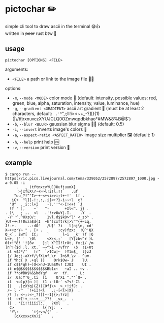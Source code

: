 # pictochar ✏️
simple cli tool to draw ascii in the terminal 😁👍\
written in ~~poor~~ rust btw 🦀
## usage
`pictochar [OPTIONS] <FILE>`

arguments:
- `<FILE>`  a path or link to the image file 📁🔗

options:
- `-m`, `--mode <MODE>` color mode 🎨 (default: intensity, possible values: red, green, blue, alpha, saturation, intensity, value, luminance, hue)
- `-g`, `--gradient <GRADIENT>` ascii art gradient 🌇 (must be at least 2 characters, default: ` .'`^\",:;Il!i><~+_-?][}{1)(|\\/tfjrxnuvczXYUJCLQ0OZmwqpdbkhao*#MW&8%B@$`)
- `-b`, `--blur <BLUR>` gaussian blur sigma 🗿🚬 (default: 0.5)
- `-i`, `--invert` inverts image's colors 🌃
- `-a`, `--aspect-ratio <ASPECT_RATIO>` image size multiplier 🖼️ (default: 1)
- `-h`, `--help` print help 🆘
- `-v`, `--version` print version 👴

## example
```
$ cargo run -- https://ic.pics.livejournal.com/tema/339052/2572897/2572897_1000.jpg -a 0.05 -i
     .   ,_(tftnxcvYUJJUufjuunX]        
      >jxfuX\?-+>>l!i!l;!!`   ,uf       
    "uu_?!^"I>~+~<+<i>>i;l+~!'  tf .    
   iC+  ^l][-!:,:,.i]<+?}-i~~+l  c?     
  'U^  ._i::l+I    -l.''"<-I!<+! `J     
  !f ' ],    ~`   ^-       +Il<^. j} .  
. )\   ; ..  <l   .'!rv0wY|.I.    .Y  . 
 -Y''^.^UXzO/:     1vl.d$$kO>^l' <_zb^ .
}U!~+<!!0uza$d{I  ~h")cxftrk|>\^^{+~Lq, 
J!-+.     ..:dO'   /U[' ?i   l[nj\n, xd'
X~++zrY~ " . [+ .       :cv)fzx:  !Q^'QX
Q_<`, iwY[  IC;    `      l~i  _k' ?f |Q
L<+, |" '  \0l     <X\<,;`   [Y|zb<^r )L
01+!"8! '![8v    ]jl_X^II!lrOt, fx;}/ /m
]n^!{$d ;l. xt,` ~~^>i -/vfYr  \b  !I+0t
 zl v$J*/'   [r"  `>1Cw|~  )Y1m$_  l}zJ 
 ]/ Jq;j-aXrf/\fXLnf_\r  In$M_\v . ^um. 
 if Yhc{ X .+ql })    Ork$Ow~ J    lU.  
 if c$$*qh)~)O<>nU~1Ua$Mv! IJUI    UI . 
 it n$@$$$$$$$$$$$$Bb1c~   ~aI .. ~v .  
 if ?*o#BW$%&$hdYqf   <r  tY.    .L:    
 i/ .0a:Y'0_.Ci  [i    QrX1 "."'`Q~ .   
 it  <o)p}[n )[  (1 :-t0r` <?<!-Cl .    
 ]|   .[zXYq|CZ)(C0fj\>  >_+!ifJ: .     
 /~ l -^  `!+iI!<l   .;-[<l>|X}  .      
 /! ]; <~;:<~_?][[~-1|{>;?rz|           
 tl  ~+I!+_~~~+___??!  _vx_.  .         
 (| . 'Ii!!iiiil:.   ?Xxl   .           
  C>             l{|Yj:  .              
  "Y\:      `i{rvn/{"  .                
    [cXxxxxcXn)i`    .                  
```
